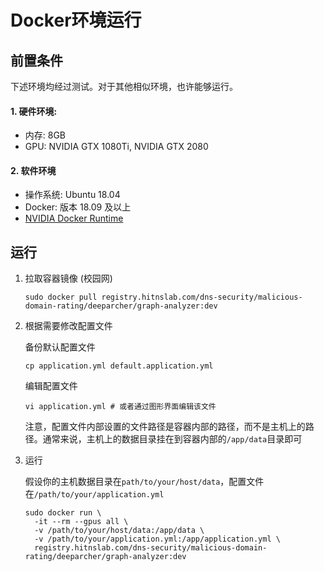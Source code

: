 # Docker环境运行

## 前置条件

下述环境均经过测试。对于其他相似环境，也许能够运行。

#### 1. 硬件环境:

- 内存: 8GB
- GPU: NVIDIA GTX 1080Ti, NVIDIA GTX 2080

#### 2. 软件环境

- 操作系统: Ubuntu 18.04
- Docker: 版本 18.09 及以上
- [NVIDIA Docker Runtime](https://github.com/NVIDIA/nvidia-docker)

## 运行

1. 拉取容器镜像 (校园网)

   ```shell
   sudo docker pull registry.hitnslab.com/dns-security/malicious-domain-rating/deeparcher/graph-analyzer:dev
   ```

2. 根据需要修改配置文件

   备份默认配置文件

   ```shell
   cp application.yml default.application.yml
   ```

   编辑配置文件

   ```shell
   vi application.yml # 或者通过图形界面编辑该文件
   ```

   注意，配置文件内部设置的文件路径是容器内部的路径，而不是主机上的路径。通常来说，主机上的数据目录挂在到容器内部的`/app/data`目录即可

3. 运行

   假设你的主机数据目录在`path/to/your/host/data`，配置文件在`/path/to/your/application.yml`

   ```shell
   sudo docker run \
     -it --rm --gpus all \
     -v /path/to/your/host/data:/app/data \
     -v /path/to/your/application.yml:/app/application.yml \
     registry.hitnslab.com/dns-security/malicious-domain-rating/deeparcher/graph-analyzer:dev
   ```
